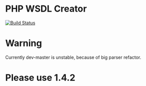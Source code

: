 PHP WSDL Creator
================

[![Build Status](https://travis-ci.org/piotrooo/wsdl-creator.png?branch=master)](https://travis-ci.org/piotrooo/wsdl-creator)

Warning
=======

Currently dev-master is unstable, because of big parser refactor.

Please use 1.4.2
================
